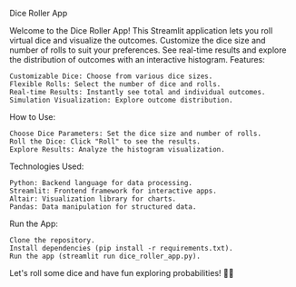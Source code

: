 Dice Roller App

Welcome to the Dice Roller App! This Streamlit application lets you roll virtual dice and visualize the outcomes. Customize the dice size and number of rolls to suit your preferences. See real-time results and explore the distribution of outcomes with an interactive histogram.
Features:

    Customizable Dice: Choose from various dice sizes.
    Flexible Rolls: Select the number of dice and rolls.
    Real-time Results: Instantly see total and individual outcomes.
    Simulation Visualization: Explore outcome distribution.

How to Use:

    Choose Dice Parameters: Set the dice size and number of rolls.
    Roll the Dice: Click "Roll" to see the results.
    Explore Results: Analyze the histogram visualization.

Technologies Used:

    Python: Backend language for data processing.
    Streamlit: Frontend framework for interactive apps.
    Altair: Visualization library for charts.
    Pandas: Data manipulation for structured data.

Run the App:

    Clone the repository.
    Install dependencies (pip install -r requirements.txt).
    Run the app (streamlit run dice_roller_app.py).

Let's roll some dice and have fun exploring probabilities! 🎲✨

